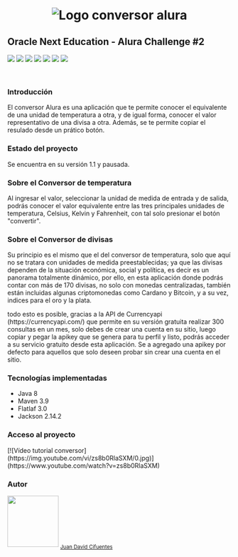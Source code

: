 <h1 align = "center">

![Logo conversor alura](https://user-images.githubusercontent.com/53058604/226118152-82f283b2-5d7b-40e6-b6e8-491c4e59ac5f.png)

</h1>
<h2>Oracle Next Education - Alura Challenge #2</h2>

<p>
<img src="https://img.shields.io/badge/jackson-2.14.2-blue">
<img src="https://img.shields.io/badge/flatlaf-3.0-blue">
<img src="https://img.shields.io/badge/java-8-blue">
<img src="https://img.shields.io/badge/maven-3.9-blue">
<img src="https://img.shields.io/badge/version-1.0-brightgreen">
<img src="https://img.shields.io/badge/license-free-brightgreen">
<img src="https://img.shields.io/badge/status-pause-yellow">
</p>

<br>

<h3>Introducción</h3>
<p>El conversor Alura es una aplicación que te permite conocer el equivalente de una unidad de temperatura a otra, y de igual forma, conocer el valor representativo de una divisa a otra. Además, se te permite copiar el resulado desde un prático botón.</p>

<h3>Estado del proyecto</h3>
<p>Se encuentra en su versión 1.1 y pausada.</p>

<h3>Sobre el Conversor de temperatura</h3>
<p>Al ingresar el valor, seleccionar la unidad de medida de entrada y de salida, podrás conocer el valor equivalente entre las tres principales unidades de temperatura, Celsius, Kelvin y Fahrenheit, con tal solo presionar el botón "convertir".</p>

<h3>Sobre el Conversor de divisas</h3>
<p>Su principio es el mismo que el del conversor de temperatura, solo que aquí no se tratara con unidades de medida preestablecidas; ya que las divisas dependen de la situación económica, social y política, es decir es un panorama totalmente dinámico, por ello, en esta aplicación donde podrás contar con más de 170 divisas, no solo con monedas centralizadas, también están incluidas algunas criptomonedas como Cardano y Bitcoin, y a su vez, indices para el oro y la plata.</p>
 
<p>todo esto es posible, gracias a la API de Currencyapi (https://currencyapi.com/) que permite en su versión gratuita realizar 300 consultas en un mes, solo debes de crear una cuenta en su sitio, luego copiar y pegar la apikey que se genera para tu perfil y listo, podrás acceder a su servicio gratuito desde esta aplicación. Se a agregado una apikey por defecto para aquellos que solo deseen probar sin crear una cuenta en el sitio.</p>

<h3>Tecnologías implementadas</h3>
<ul>
 <li>Java 8</li>
 <li>Maven 3.9</li>
 <li>Flatlaf 3.0</li>
 <li>Jackson 2.14.2</li>
</ul>

<h3>Acceso al proyecto</h3>
[![Vídeo tutorial conversor] (https://img.youtube.com/vi/zs8b0RlaSXM/0.jpg)] (https://www.youtube.com/watch?v=zs8b0RlaSXM)

<h3>Autor</h3>
<img src="https://avatars.githubusercontent.com/u/53058604?v=4" width=115>
<sub><a href ="https://github.com/JD-Cifuentes">Juan David Cifuentes</a></sub>
